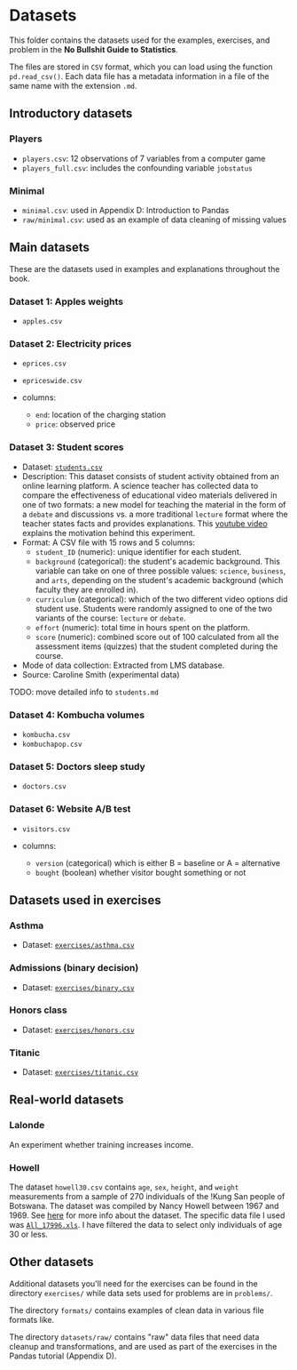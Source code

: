 Datasets
========

This folder contains the datasets used for the examples, exercises, and problem in the **No Bullshit Guide to Statistics**.

The files are stored in `CSV` format, which you can load using the function `pd.read_csv()`.
Each data file has a metadata information in a file of the same name with the extension `.md`.



## Introductory datasets

### Players

- `players.csv`: 12 observations of 7 variables from a computer game
- `players_full.csv`: includes the confounding variable `jobstatus`



### Minimal

- `minimal.csv`: used in Appendix D: Introduction to Pandas
- `raw/minimal.csv`: used as an example of data cleaning of missing values



## Main datasets

These are the datasets used in examples and explanations throughout the book.


### Dataset 1: Apples weights

 - `apples.csv`



### Dataset 2: Electricity prices

- `eprices.csv`
- `epriceswide.csv`

- columns:
  - `end`: location of the charging station
  - `price`: observed price


### Dataset 3: Student scores 

- Dataset: [`students.csv`](./students.csv)
- Description: This dataset consists of student activity obtained from an online learning platform.
  A science teacher has collected data to compare the effectiveness of educational video materials delivered in one of two formats:
  a new model for teaching the material in the form of a `debate` and discussions
  vs. a more traditional `lecture` format where the teacher states facts and provides explanations.
  This [youtube video](https://www.youtube.com/watch?v=eVtCO84MDj8) explains the motivation behind this experiment.
- Format: A CSV file with 15 rows and 5 columns:
  - `student_ID` (numeric): unique identifier for each student.
  - `background` (categorical): the student's academic background.
    This variable can take on one of three possible values: `science`, `business`, and `arts`,
    depending on the student's academic background (which faculty they are enrolled in).
  - `curriculum` (categorical): which of the two different video options did student use.
    Students were randomly assigned to one of the two variants of the course: `lecture` or `debate`.
  - `effort` (numeric): total time in hours spent on the platform.
  - `score` (numeric): combined score out of 100 calculated from all the assessment items (quizzes)
    that the student completed during the course.
- Mode of data collection: Extracted from LMS database.
- Source: Caroline Smith (experimental data)


TODO: move detailed info to `students.md`



### Dataset 4: Kombucha volumes

 - `kombucha.csv`
 - `kombuchapop.csv`


### Dataset 5: Doctors sleep study

 - `doctors.csv`



### Dataset 6: Website A/B test

- `visitors.csv`

- columns:
  - `version` (categorical) which is either B = baseline or A = alternative
  - `bought` (boolean) whether visitor bought something or not




## Datasets used in exercises


### Asthma
- Dataset: [`exercises/asthma.csv`](./exercises/asthma.csv)


### Admissions (binary decision)

- Dataset: [`exercises/binary.csv`](./exercises/binary.csv)

### Honors class

- Dataset: [`exercises/honors.csv`](./exercises/honors.csv)


### Titanic

- Dataset: [`exercises/titanic.csv`](./exercises/titanic.csv)




## Real-world datasets

### Lalonde

An experiment whether training increases income.


### Howell

The dataset `howell30.csv` contains `age`, `sex`, `height`, and `weight` measurements
from a sample of 270 individuals of the !Kung San people of Botswana.
The dataset was compiled by Nancy Howell between 1967 and 1969.
See [here](https://tspace.library.utoronto.ca/handle/1807/10395) for more info about the dataset.
The specific data file I used was [`All_17996.xls`](https://tspace.library.utoronto.ca/handle/1807/17996).
I have filtered the data to select only individuals of age 30 or less.



## Other datasets

Additional datasets you'll need for the exercises can be found in the directory `exercises/`
while data sets used for problems are in `problems/`.

The directory `formats/` contains examples of clean data in various file formats like.

The directory `datasets/raw/` contains "raw" data files that need data cleanup and transformations,
and are used as part of the exercises in the Pandas tutorial (Appendix D).
